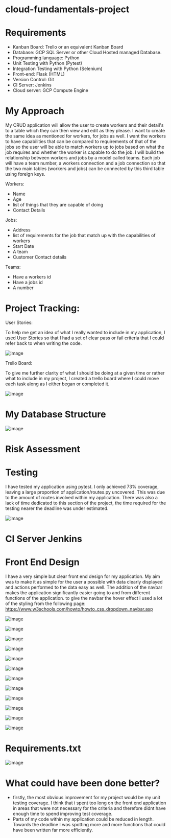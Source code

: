 # cloud-fundamentals-project

# Requirements

- Kanban Board: Trello or an equivalent Kanban Board
- Database: GCP SQL Server or other Cloud Hosted managed Database.
- Programming language: Python
- Unit Testing with Python (Pytest)
- Integration Testing with Python (Selenium)
- Front-end: Flask (HTML)
- Version Control: Git
- CI Server: Jenkins
- Cloud server: GCP Compute Engine

# My Approach

My CRUD application will allow the user to create workers and their detail's to a table which they can then view and edit as they please. I want to create the same idea as mentioned for workers, for jobs as well. I want the workers to have capabilities that can be compared to requirements of that of the jobs so the user will be able to match workers up to jobs based on what the job requires and whether the worker is capable to do the job. I will build the relationship between workers and jobs by a model called teams. Each job will have a team number, a workers connection and a job connection so that the two main tables (workers and jobs) can be connected by this third table using foreign keys.

Workers:
- Name
- Age
- list of things that they are capable of doing
- Contact Details

Jobs:
- Address
- list of requirements for the job that match up with the capabilities of workers
- Start Date
- A team
- Customer Contact details

Teams:
- Have a workers id
- Have a jobs id
- A number 


# Project Tracking:
User Stories:

To help me get an idea of what I really wanted to include in my application, I used User Stories so that I had a set of clear pass or fail criteria that I could refer back to when writing the code.

![image](https://user-images.githubusercontent.com/80106830/111926916-a86f4200-8aa6-11eb-9e6c-55651897a1ae.png)


Trello Board:

To give me further clarity of what I should be doing at a given time or rather what to include in my project, I created a trello board where I could move each task along as I either began or completed it.


![image](https://user-images.githubusercontent.com/80106830/111927254-094b4a00-8aa8-11eb-9473-5ed353b17fc0.png)



# My Database Structure
![image](https://user-images.githubusercontent.com/80106830/111928127-ae672200-8aaa-11eb-973c-dac452e5b25d.png)


# Risk Assessment

# Testing

I have tested my application using pytest. I only achieved 73% coverage, leaving a large proportion of application/routes.py uncovered. This was due to the amount of routes involved within my application. There was also a lack of time dedicated to this section of the project, the time required for the testing nearer the deadline was under estimated.

![image](https://user-images.githubusercontent.com/80106830/111929471-4d414d80-8aae-11eb-99cf-9a6b585cdcfd.png)


# CI Server Jenkins









# Front End Design
I have a very simple but clear front end design for my application. My aim was to make it as simple for the user a possible with data clearly displayed and actions performed to the data easy as well. The addition of the navbar makes the application significantly easier going to and from different functions of the application. to give the navbar the hover effect i used a lot of the styling from the following page: https://www.w3schools.com/howto/howto_css_dropdown_navbar.asp


![image](https://user-images.githubusercontent.com/80106830/111923142-99cc5f00-8a95-11eb-8445-de80df4416ad.png)


![image](https://user-images.githubusercontent.com/80106830/111923160-c08a9580-8a95-11eb-9775-86654a1de5c7.png)


![image](https://user-images.githubusercontent.com/80106830/111923648-1102f280-8a98-11eb-88dd-d817b4825be6.png)


![image](https://user-images.githubusercontent.com/80106830/111923668-24ae5900-8a98-11eb-843c-c4fc0feaeecc.png)


![image](https://user-images.githubusercontent.com/80106830/111923713-5f17f600-8a98-11eb-9b43-650265bef0c5.png)


![image](https://user-images.githubusercontent.com/80106830/111923729-6fc86c00-8a98-11eb-9644-1608806b590c.png)


![image](https://user-images.githubusercontent.com/80106830/111923749-8a024a00-8a98-11eb-8dc6-5d39af4bac2d.png)


![image](https://user-images.githubusercontent.com/80106830/111923772-af8f5380-8a98-11eb-81fd-a405eefa8df5.png)


![image](https://user-images.githubusercontent.com/80106830/111923796-cb92f500-8a98-11eb-9c98-85c87a35c7b8.png)


![image](https://user-images.githubusercontent.com/80106830/111923809-e36a7900-8a98-11eb-9e09-1714f45bff0f.png)


![image](https://user-images.githubusercontent.com/80106830/111924248-6c82af80-8a9b-11eb-8462-35653c5c8fe4.png)


![image](https://user-images.githubusercontent.com/80106830/111923924-9f2ba880-8a99-11eb-8068-3588c8390975.png)


# Requirements.txt
![image](https://user-images.githubusercontent.com/80106830/111922721-3b9e7c80-8a93-11eb-9c49-09774ff570da.png)


# What could have been done better?
- firstly, the most obvious improvement for my project would be my unit testing coverage. I think that i spent too long on the front end application in areas that were not         necessary for the criteria and therefore didnt have enough time to spend improving test coverage. 
- Parts of my code within my application could be reduced in length. Towards the deadline I was spotting more and more functions that could have been written far more efficiently. 





